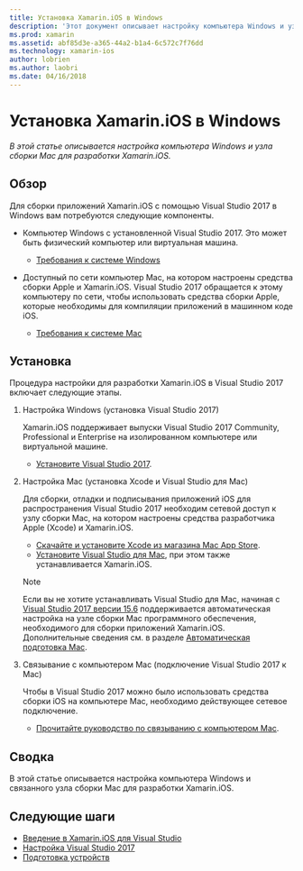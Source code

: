 ```yaml
---
title: Установка Xamarin.iOS в Windows
description: 'Этот документ описывает настройку компьютера Windows и узла сборки Mac, а также сопряжение Windows с Mac для разработки Xamarin.iOS.'
ms.prod: xamarin
ms.assetid: abf85d3e-a365-44a2-b1a4-6c572c7f76dd
ms.technology: xamarin-ios
author: lobrien
ms.author: laobri
ms.date: 04/16/2018
---
```


# <a name="installing-xamarinios-on-windows"></a>Установка Xamarin.iOS в Windows

_В этой статье описывается настройка компьютера Windows и узла сборки Mac для разработки Xamarin.iOS._

## <a name="overview"></a>Обзор

Для сборки приложений Xamarin.iOS с помощью Visual Studio 2017 в Windows вам потребуются следующие компоненты.
 
-  Компьютер Windows с установленной Visual Studio 2017. Это может быть физический компьютер или виртуальная машина.
    - [Требования к системе Windows](~/cross-platform/get-started/requirements.md#windows-requirements)
    
-  Доступный по сети компьютер Mac, на котором настроены средства сборки Apple и Xamarin.iOS. Visual Studio 2017 обращается к этому компьютеру по сети, чтобы использовать средства сборки Apple, которые необходимы для компиляции приложений в машинном коде iOS. 
    - [Требования к системе Mac](~/cross-platform/get-started/requirements.md#macos-requirements)

## <a name="setup"></a>Установка

Процедура настройки для разработки Xamarin.iOS в Visual Studio 2017 включает следующие этапы.

1. Настройка Windows (установка Visual Studio 2017)

    Xamarin.iOS поддерживает выпуски Visual Studio 2017 Community, Professional и Enterprise на изолированном компьютере или виртуальной машине.
    
    - [Установите Visual Studio 2017](~/get-started/installation/windows.md).

2. Настройка Mac (установка Xcode и Visual Studio для Mac)

    Для сборки, отладки и подписывания приложений iOS для распространения Visual Studio 2017 необходим сетевой доступ к узлу сборки Mac, на котором настроены средства разработчика Apple (Xcode) и Xamarin.iOS.

    - [Скачайте и установите Xcode из магазина Mac App Store](https://itunes.apple.com/us/app/xcode/id497799835?mt=12). 
    - [Установите Visual Studio для Mac](https://docs.microsoft.com/visualstudio/mac/installation), при этом также устанавливается Xamarin.iOS.

    > [!NOTE] 
    > Если вы не хотите устанавливать Visual Studio для Mac, начиная с [Visual Studio 2017 версии 15.6](https://docs.microsoft.com/visualstudio/releasenotes/vs2017-relnotes#automatic-macos-provisioning) поддерживается автоматическая настройка на узле сборки Mac программного обеспечения, необходимого для сборки приложений Xamarin.iOS. Дополнительные сведения см. в разделе [Автоматическая подготовка Mac](~/ios/get-started/installation/windows/connecting-to-mac/index.md#automatic-mac-provisioning).

3. Связывание с компьютером Mac (подключение Visual Studio 2017 к Mac)

    Чтобы в Visual Studio 2017 можно было использовать средства сборки iOS на компьютере Mac, необходимо действующее сетевое подключение.

    - [Прочитайте руководство по связыванию с компьютером Mac](~/ios/get-started/installation/windows/connecting-to-mac/index.md).

## <a name="summary"></a>Сводка

В этой статье описывается настройка компьютера Windows и связанного узла сборки Mac для разработки Xamarin.iOS.

## <a name="next-steps"></a>Следующие шаги

- [Введение в Xamarin.iOS для Visual Studio](introduction-to-xamarin-ios-for-visual-studio.md)
- [Настройка Visual Studio 2017](config-options.md)
- [Подготовка устройств](~/ios/get-started/installation/device-provisioning/index.md)
